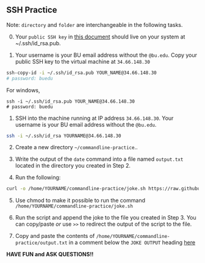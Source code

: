 ## SSH Practice

Note: `directory` and `folder` are interchangeable in the following tasks.

0. Your `public SSH key` in [this document](https://docs.google.com/document/d/1In6AP09tpR55C3jno_HZntkNrDZtqnz-KJuZMI07E5I/edit?usp=sharing) should live on your system at ~/.ssh/id_rsa.pub.

1. Your username is your BU email address without the `@bu.edu`. Copy your public SSH key to the virtual machine at `34.66.148.30`

```bash
ssh-copy-id -i ~/.ssh/id_rsa.pub YOUR_NAME@34.66.148.30
# password: buedu
```

For windows,
```
ssh -i ~/.ssh/id_rsa.pub YOUR_NAME@34.66.148.30
# password: buedu
```

1. SSH into the machine running at IP address `34.66.148.30`. Your username is your BU email address without the `@bu.edu`.

```bash
ssh -i ~/.ssh/id_rsa YOURNAME@34.66.148.30
```

2. Create a new directory `~/commandline-practice`..

3. Write the output of the `date` command into a file named `output.txt` located in the directory you created in Step 2.

4. Run the following:

```bash
curl -o /home/YOURNAME/commandline-practice/joke.sh https://raw.githubusercontent.com/DS219/spark-seprep/main/joke.sh
```

5. Use chmod to make it possible to run the command `/home/YOURNAME/commandline-practice/joke.sh`

6. Run the script and append the joke to the file you created in Step 3. You can copy/paste _or_ use `>>` to redirect the output of the script to the file.

7. Copy and paste the contents of `/home/YOURNAME/commandline-practice/output.txt` in a comment below the `JOKE OUTPUT` heading [here](https://docs.google.com/document/d/1In6AP09tpR55C3jno_HZntkNrDZtqnz-KJuZMI07E5I/edit?userstoinvite=somalley@redhat.com&sharingaction=manageaccess&role=writer#heading=h.n8wi69lc5x1p)

**HAVE FUN and ASK QUESTIONS!!**
